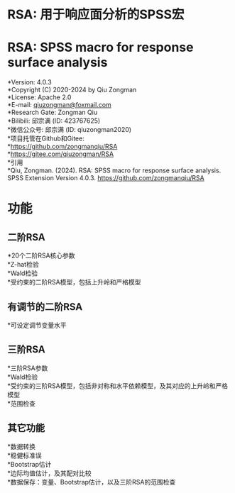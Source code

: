 # RSA: 用于响应面分析的SPSS宏    
# RSA: SPSS macro for response surface analysis    
*Version: 4.0.3    
*Copyright (C) 2020-2024 by Qiu Zongman    
*License: Apache 2.0    
*E-mail: qiuzongman@foxmail.com    
*Research Gate: Zongman Qiu    
*Bilibili: 邱宗满 (ID: 423767625)    
*微信公众号: 邱宗满 (ID: qiuzongman2020)    
*项目托管在Github和Gitee:    
*https://github.com/zongmanqiu/RSA    
*https://gitee.com/qiuzongman/RSA    
*引用    
*Qiu, Zongman. (2024). RSA: SPSS macro for response surface analysis. SPSS Extension Version 4.0.3. https://github.com/zongmanqiu/RSA    


# 功能    
## 二阶RSA    
*20个二阶RSA核心参数    
*Z-hat检验    
*Wald检验    
*受约束的二阶RSA模型，包括上升岭和严格模型    
## 有调节的二阶RSA    
*可设定调节变量水平    
## 三阶RSA    
*三阶RSA参数    
*Wald检验    
*受约束的三阶RSA模型，包括非对称和水平依赖模型，及其对应的上升岭和严格模型    
*范围检查    
## 其它功能    
*数据转换    
*稳健标准误    
*Bootstrap估计    
*边际均值估计，及其配对比较    
*数据保存：变量、Bootstrap估计，以及三阶RSA的范围检查    
